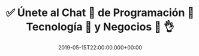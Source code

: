 ---
title: ✅ Únete al Chat 🤖 de Programación 🚀 Tecnología 🤑 y Negocios 💼 👌
description: "🚀 El mejor Chat en español de tecnología. Programación, diseño, ciberseguridad, cibereducación, criptomonedas, todo el cibermundo en un único espacio."
excerpt: "🚀 El mejor Chat en español de tecnología. Programación, diseño, ciberseguridad, cibereducación, criptomonedas, todo el cibermundo en un único espacio."
date: 2019-05-15T22:00:00.000+00:00
last_modified_at: 2019-08-21T16:20:02-05:00
permalink: /contacto-discord/
header:
  image: "/assets/images/ciberninjas-chat-discord.jpg"
  image_description: El mejor chat de programación y tecnología en español que existe en toda la red de Internet| Ciberninjas
  caption: "**Créditos**: [Repositorio de Marketing de Jekyll](https://github.com/jekyll/brand)"
published: false
toc: true
toc_label: "Contenidos"
toc_icon: user-ninja
toc_sticky: true
---